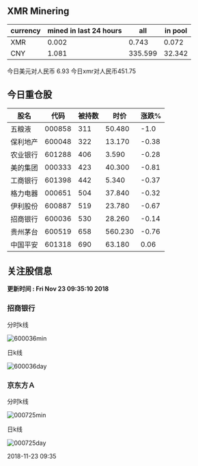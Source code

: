 ## XMR Minering

|currency|mined in last 24 hours|all|in pool|
|---|---|---|---|
|XMR|0.002|0.743|0.072|
|CNY|1.081|335.599|32.342|

今日美元对人民币 6.93	今日xmr对人民币451.75


## 今日重仓股 

|股名|代码|被持数|时价|涨跌%|
|---|---|---|---|---|
|五粮液|000858|311|50.480|-1.0|
|保利地产|600048|322|13.170|-0.38|
|农业银行|601288|406|3.590|-0.28|
|美的集团|000333|423|40.300|-0.81|
|工商银行|601398|442|5.340|-0.37|
|格力电器|000651|504|37.840|-0.32|
|伊利股份|600887|519|23.780|-0.67|
|招商银行|600036|530|28.260|-0.14|
|贵州茅台|600519|658|560.230|-0.76|
|中国平安|601318|690|63.180|0.06|

## 关注股信息
**更新时间 : Fri Nov 23 09:35:10 2018**
### 招商银行 
分时k线

![600036min](http://image.sinajs.cn/newchart/min/n/sh600036.gif)

日k线

![600036day](http://image.sinajs.cn/newchart/daily/n/sh600036.gif)

### 京东方Ａ 
分时k线

![000725min](http://image.sinajs.cn/newchart/min/n/sz000725.gif)

日k线

![000725day](http://image.sinajs.cn/newchart/daily/n/sz000725.gif)

2018-11-23 09:35